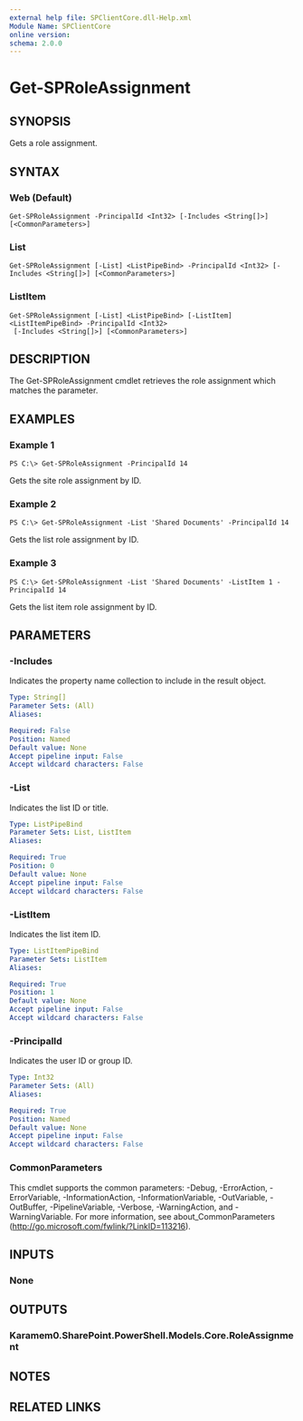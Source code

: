 ```yaml
---
external help file: SPClientCore.dll-Help.xml
Module Name: SPClientCore
online version:
schema: 2.0.0
---
```


# Get-SPRoleAssignment

## SYNOPSIS
Gets a role assignment.

## SYNTAX

### Web (Default)
```
Get-SPRoleAssignment -PrincipalId <Int32> [-Includes <String[]>] [<CommonParameters>]
```

### List
```
Get-SPRoleAssignment [-List] <ListPipeBind> -PrincipalId <Int32> [-Includes <String[]>] [<CommonParameters>]
```

### ListItem
```
Get-SPRoleAssignment [-List] <ListPipeBind> [-ListItem] <ListItemPipeBind> -PrincipalId <Int32>
 [-Includes <String[]>] [<CommonParameters>]
```

## DESCRIPTION
The Get-SPRoleAssignment cmdlet retrieves the role assignment which matches the parameter.

## EXAMPLES

### Example 1
```
PS C:\> Get-SPRoleAssignment -PrincipalId 14
```

Gets the site role assignment by ID.

### Example 2
```
PS C:\> Get-SPRoleAssignment -List 'Shared Documents' -PrincipalId 14
```

Gets the list role assignment by ID.

### Example 3
```
PS C:\> Get-SPRoleAssignment -List 'Shared Documents' -ListItem 1 -PrincipalId 14
```

Gets the list item role assignment by ID.

## PARAMETERS

### -Includes
Indicates the property name collection to include in the result object.

```yaml
Type: String[]
Parameter Sets: (All)
Aliases:

Required: False
Position: Named
Default value: None
Accept pipeline input: False
Accept wildcard characters: False
```

### -List
Indicates the list ID or title.

```yaml
Type: ListPipeBind
Parameter Sets: List, ListItem
Aliases:

Required: True
Position: 0
Default value: None
Accept pipeline input: False
Accept wildcard characters: False
```

### -ListItem
Indicates the list item ID.

```yaml
Type: ListItemPipeBind
Parameter Sets: ListItem
Aliases:

Required: True
Position: 1
Default value: None
Accept pipeline input: False
Accept wildcard characters: False
```

### -PrincipalId
Indicates the user ID or group ID.

```yaml
Type: Int32
Parameter Sets: (All)
Aliases:

Required: True
Position: Named
Default value: None
Accept pipeline input: False
Accept wildcard characters: False
```

### CommonParameters
This cmdlet supports the common parameters: -Debug, -ErrorAction, -ErrorVariable, -InformationAction, -InformationVariable, -OutVariable, -OutBuffer, -PipelineVariable, -Verbose, -WarningAction, and -WarningVariable.
For more information, see about_CommonParameters (http://go.microsoft.com/fwlink/?LinkID=113216).

## INPUTS

### None
## OUTPUTS

### Karamem0.SharePoint.PowerShell.Models.Core.RoleAssignment
## NOTES

## RELATED LINKS
